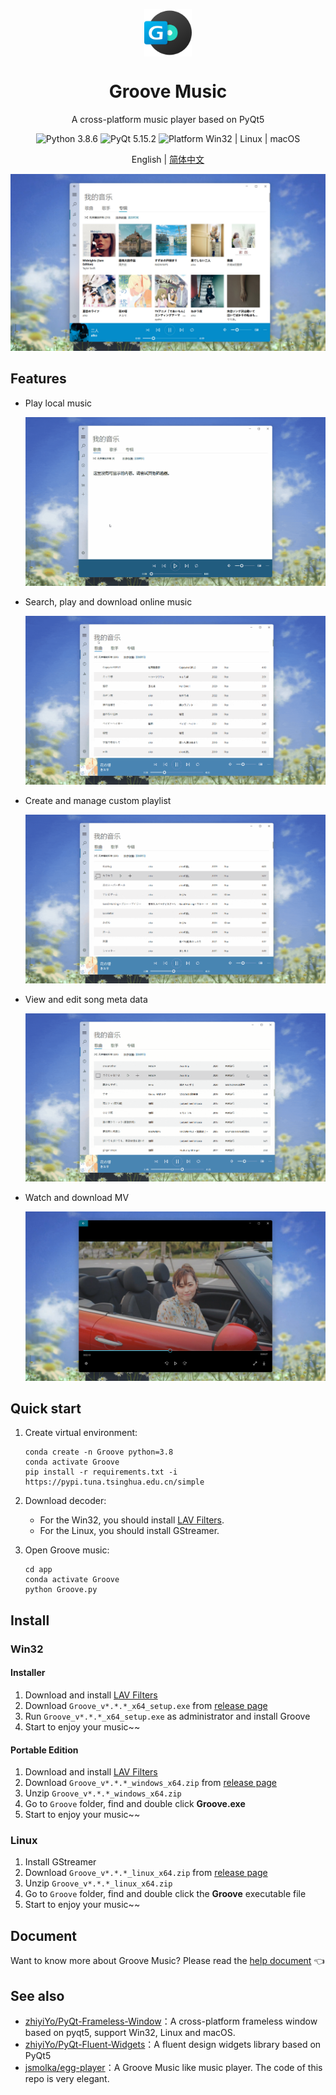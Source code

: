 <p align="center">
  <img width="15%" align="center" src="app/resource/images/logo/logo.png" alt="logo">
</p>
  <h1 align="center">
  Groove Music
</h1>
<p align="center">
  A cross-platform music player based on PyQt5
</p>

<p align="center">

  <a style="text-decoration:none">
    <img src="https://img.shields.io/badge/Python-3.8.6-blue.svg?color=00B16A" alt="Python 3.8.6"/>
  </a>

  <a style="text-decoration:none">
    <img src="https://img.shields.io/badge/PyQt-5.15.2-blue?color=00B16A" alt="PyQt 5.15.2"/>
  </a>

  <a style="text-decoration:none">
    <img src="https://img.shields.io/badge/Platform-Win32%20|%20Linux%20|%20macOS-blue?color=00B16A" alt="Platform Win32 | Linux | macOS"/>
  </a>
</p>

<p align="center">
English | <a href="docs/README_zh.md">简体中文</a>
</p>

![界面](docs/source/_static/images/Groove音乐.jpg)

## Features

* Play local music

  ![local music](docs/source/_static/images/本地音乐.gif)

* Search, play and download online music

  ![online music](docs/source/_static/images/在线音乐.gif)

* Create and manage custom playlist

  ![custom playlist](docs/source/_static/images/播放列表.gif)

* View and edit song meta data

  ![song meta data](docs/source/_static/images/歌曲信息.gif)

* Watch and download MV

  ![MV](docs/source/_static/images/播放和下载MV.jpg)



## Quick start
1. Create virtual environment:

    ```shell
    conda create -n Groove python=3.8
    conda activate Groove
    pip install -r requirements.txt -i https://pypi.tuna.tsinghua.edu.cn/simple
    ```

2. Download decoder:
   * For the Win32, you should install [LAV Filters](https://github.com/Nevcairiel/LAVFilters/releases/download/0.74/LAVFilters-0.74-Installer.exe).
   * For the Linux, you should install GStreamer.

3. Open Groove music:

    ```shell
    cd app
    conda activate Groove
    python Groove.py
    ```

## Install
### Win32
#### Installer
1. Download and install [LAV Filters](https://github.com/Nevcairiel/LAVFilters/releases/download/0.74/LAVFilters-0.74-Installer.exe)
2. Download `Groove_v*.*.*_x64_setup.exe` from [release page](https://github.com/zhiyiYo/Groove/releases)
3. Run `Groove_v*.*.*_x64_setup.exe` as administrator and install Groove
4. Start to enjoy your music~~

#### Portable Edition
1. Download and install [LAV Filters](https://github.com/Nevcairiel/LAVFilters/releases/download/0.74/LAVFilters-0.74-Installer.exe)
2. Download `Groove_v*.*.*_windows_x64.zip` from [release page](https://github.com/zhiyiYo/Groove/releases)
3. Unzip `Groove_v*.*.*_windows_x64.zip`
4. Go to `Groove` folder, find and double click **Groove.exe**
5. Start to enjoy your music~~

### Linux
1. Install GStreamer
2. Download `Groove_v*.*.*_linux_x64.zip` from [release page](https://github.com/zhiyiYo/Groove/releases)
3. Unzip `Groove_v*.*.*_linux_x64.zip`
4. Go to `Groove` folder, find and double click the **Groove** executable file
5. Start to enjoy your music~~


## Document
Want to know more about Groove Music? Please read the [help document](https://groove-music.readthedocs.io) 👈

## See also

- [zhiyiYo/PyQt-Frameless-Window](https://github.com/zhiyiYo/PyQt-Frameless-Window)：A cross-platform frameless window based on pyqt5, support Win32, Linux and macOS.
- [zhiyiYo/PyQt-Fluent-Widgets](https://github.com/zhiyiYo/PyQt-Fluent-Widgets)：A fluent design widgets library based on PyQt5
- [jsmolka/egg-player](https://github.com/jsmolka/egg-player)：A Groove Music like music player. The code of this repo is very elegant.